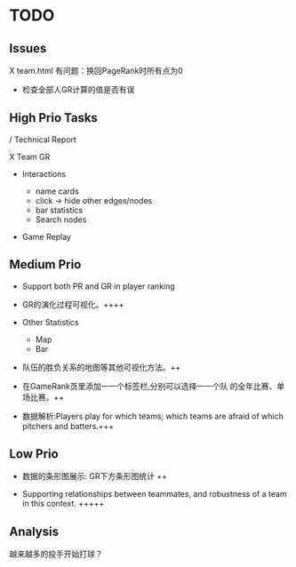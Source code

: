 TODO
====

Issues
----
X team.html 有问题：换回PageRank时所有点为0
* 检查全部人GR计算的值是否有误


High Prio Tasks
----
/ Technical Report

X Team GR

- Interactions
    - name cards
    - click -> hide other edges/nodes
    - bar statistics
    - Search nodes

- Game Replay




Medium Prio
----
- Support both PR and GR in player ranking

- GR的演化过程可视化。++++


- Other Statistics
    - Map
    - Bar 


- 队伍的胜负关系的地图等其他可视化方法。++

- 在GameRank页里添加⼀一个标签栏,分别可以选择⼀一个队 的全年比赛、单场比赛。++

- 数据解析:Players play for which teams; which teams are afraid of which pitchers and batters.+++

Low Prio
----

- 数据的条形图展示: GR下方条形图统计 ++

- Supporting relationships between teammates, and robustness of a team in this context. +++++



Analysis
----

越来越多的投手开始打球？

